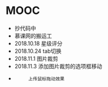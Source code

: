 # MOOC
* 抄代码中
* 慕课网的搬运工
* 2018.10.18 星级评分
* 2018.10.24 tab切换
* 2018.11.1 图片裁剪
* 2018.11.3 添加图片裁剪的选项框移动
+          上传鼠标拖动效果

